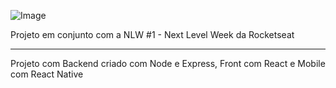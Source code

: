   
![Image][thumb]

Projeto em conjunto com a NLW #1 - Next Level Week da Rocketseat

-------

Projeto com Backend criado com Node e Express, Front com React e Mobile com React Native



[thumb]: Ecoleta.png "Capa Ecoleta"

